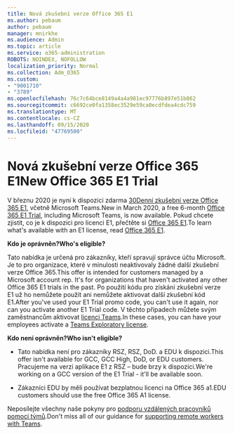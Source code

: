 ```yaml
---
title: Nová zkušební verze Office 365 E1
ms.author: pebaum
author: pebaum
manager: mnirkhe
ms.audience: Admin
ms.topic: article
ms.service: o365-administration
ROBOTS: NOINDEX, NOFOLLOW
localization_priority: Normal
ms.collection: Adm_O365
ms.custom:
- "9001710"
- "3789"
ms.openlocfilehash: 76c7c64bce8149a4a4a981ec97776b897e51b862
ms.sourcegitcommit: c6692ce0fa1358ec3529e59ca0ecdfdea4cdc759
ms.translationtype: MT
ms.contentlocale: cs-CZ
ms.lasthandoff: 09/15/2020
ms.locfileid: "47769500"
---
```

# <a name="new-office-365-e1-trial"></a><span data-ttu-id="6675c-102">Nová zkušební verze Office 365 E1</span><span class="sxs-lookup"><span data-stu-id="6675c-102">New Office 365 E1 Trial</span></span>

<span data-ttu-id="6675c-103">V březnu 2020 je nyní k dispozici zdarma [30Denní zkušební verze Office 365 E1](https://docs.microsoft.com/MicrosoftTeams/e1-trial-license), včetně Microsoft Teams.</span><span class="sxs-lookup"><span data-stu-id="6675c-103">New in March 2020, a free 6-month [Office 365 E1 Trial](https://docs.microsoft.com/MicrosoftTeams/e1-trial-license), including Microsoft Teams, is now available.</span></span> <span data-ttu-id="6675c-104">Pokud chcete zjistit, co je k dispozici pro licenci E1, přečtěte si [Office 365 E1](https://www.microsoft.com/microsoft-365/business/office-365-enterprise-e1-business-software).</span><span class="sxs-lookup"><span data-stu-id="6675c-104">To learn what's available with an E1 license, read [Office 365 E1](https://www.microsoft.com/microsoft-365/business/office-365-enterprise-e1-business-software).</span></span>

<span data-ttu-id="6675c-105">**Kdo je oprávněn?**</span><span class="sxs-lookup"><span data-stu-id="6675c-105">**Who's eligible?**</span></span>

<span data-ttu-id="6675c-106">Tato nabídka je určená pro zákazníky, kteří spravují správce účtu Microsoft. Je to pro organizace, které v minulosti neaktivovaly žádné další zkušební verze Office 365.</span><span class="sxs-lookup"><span data-stu-id="6675c-106">This offer is intended for customers managed by a Microsoft account rep. It's for organizations that haven't activated any other Office 365 E1 trials in the past.</span></span> <span data-ttu-id="6675c-107">Po použití kódu pro získání zkušební verze E1 už ho nemůžete použít ani nemůžete aktivovat další zkušební kód E1.</span><span class="sxs-lookup"><span data-stu-id="6675c-107">After you've used your E1 Trial promo code, you can't use it again, nor can you activate another E1 Trial code.</span></span> <span data-ttu-id="6675c-108">V těchto případech můžete svým zaměstnancům aktivovat [licenci Teams](https://docs.microsoft.com/MicrosoftTeams/teams-exploratory).</span><span class="sxs-lookup"><span data-stu-id="6675c-108">In these cases, you can have your employees activate a [Teams Exploratory license](https://docs.microsoft.com/MicrosoftTeams/teams-exploratory).</span></span>

<span data-ttu-id="6675c-109">**Kdo není oprávněn?**</span><span class="sxs-lookup"><span data-stu-id="6675c-109">**Who isn't eligible?**</span></span>

- <span data-ttu-id="6675c-110">Tato nabídka není pro zákazníky RSZ, RSZ, DoD. a EDU k dispozici.</span><span class="sxs-lookup"><span data-stu-id="6675c-110">This offer isn't available for GCC, GCC High, DoD, or EDU customers.</span></span> <span data-ttu-id="6675c-111">Pracujeme na verzi aplikace E1 z RSZ – bude brzy k dispozici.</span><span class="sxs-lookup"><span data-stu-id="6675c-111">We're working on a GCC version of the E1 Trial - it'll be available soon.</span></span>

 - <span data-ttu-id="6675c-112">Zákazníci EDU by měli používat bezplatnou licenci na Office 365 a1.</span><span class="sxs-lookup"><span data-stu-id="6675c-112">EDU customers should use the free Office 365 A1 license.</span></span>

<span data-ttu-id="6675c-113">Neposílejte všechny naše pokyny pro [podporu vzdálených pracovníků pomocí týmů](https://docs.microsoft.com/MicrosoftTeams/support-remote-work-with-teams).</span><span class="sxs-lookup"><span data-stu-id="6675c-113">Don't miss all of our guidance for [supporting remote workers with Teams](https://docs.microsoft.com/MicrosoftTeams/support-remote-work-with-teams).</span></span>

